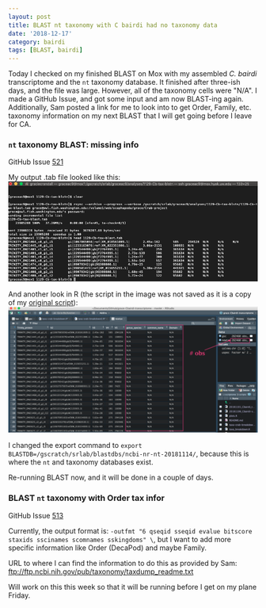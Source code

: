 ```yaml
---
layout: post
title: BLAST nt taxonomy with C bairdi had no taxonomy data
date: '2018-12-17'
category: bairdi
tags: [BLAST, bairdi]
---
```

Today I checked on my finished BLAST on Mox with my assembled _C. bairdi_ transcriptome and the ```nt``` taxonomy database. It finished after three-ish days, and the file was large. However, all of the taxonomy cells were "N/A". I made a GitHub Issue, and got some input and am now BLAST-ing again. Additionally, Sam posted a link for me to look into to get Order, Family, etc. taxonomy information on my next BLAST that I will get going before I leave for CA.

### ```nt``` taxonomy BLAST: missing info
GitHub Issue [521](https://github.com/RobertsLab/resources/issues/521)

My output .tab file looked like this:    
![img](../notebook-images/Screen%20Shot%202018-12-17%20at%201.03.30%20PM.png)

And another look in R (the script in the image was not saved as it is a copy of my [original script](https://github.com/fish546-2018/grace-Cbairdi-transcriptome/blob/master/scripts/taxa-crab-breakdown.R)):       
![img](../notebook-images/Screen%20Shot%202018-12-17%20at%2012.59.59%20PM.png)

I changed the export command to ```export BLASTDB=/gscratch/srlab/blastdbs/ncbi-nr-nt-20181114/```, because this is where the ```nt``` and taxonomy databases exist. 

Re-running BLAST now, and it will be done in a couple of days. 

### BLAST ```nt``` taxonomy with Order tax infor
GitHub Issue [513](https://github.com/RobertsLab/resources/issues/513)

Currently, the output format is: ```-outfmt "6 qseqid sseqid evalue bitscore staxids sscinames scomnames sskingdoms" \```, but I want to add more specific information like Order (DecaPod) and maybe Family. 

URL to where I can find the information to do this as provided by Sam: ftp://ftp.ncbi.nih.gov/pub/taxonomy/taxdump_readme.txt

Will work on this this week so that it will be running before I get on my plane Friday. 
